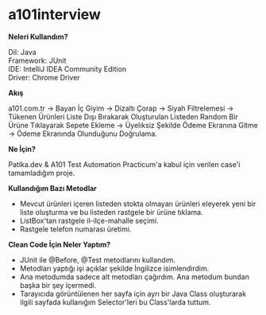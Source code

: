 # a101interview

<b>Neleri Kullandım?</b>

Dil: Java<br>
Framework: JUnit<br>
IDE: IntelliJ IDEA Community Edition<br>
Driver: Chrome Driver<br>

<b>Akış</b>

a101.com.tr -> Bayan İç Giyim -> Dizaltı Çorap -> Siyah Filtrelemesi ->
Tükenen Ürünleri Liste Dışı Bırakarak Oluşturulan Listeden Random Bir Ürüne Tıklayarak Sepete Ekleme ->
Üyeliksiz Şekilde Ödeme Ekranına Gitme -> Ödeme Ekranında Olunduğunu Doğrulama.<br>

<b>Ne İçin?</b>

Patika.dev & A101 Test Automation Practicum'a kabul için verilen case'i tamamladığım proje.


<b>Kullandığım Bazı Metodlar</b>

- Mevcut ürünleri içeren listeden stokta olmayan ürünleri eleyerek yeni bir liste oluşturma ve bu listeden rastgele bir ürüne tıklama.<br>
- ListBox'tan rastgele il-ilçe-mahalle seçimi.<br>
- Rastgele telefon numarası üretimi.<br>

<b>Clean Code İçin Neler Yaptım?</b>

- JUnit ile @Before, @Test metodlarını kullandım.<br>
- Metodları yaptığı işi açıklar şekilde İngilizce isimlendirdim.<br>
- Ana metodumda sadece alt metodları çağırdım. Ana metodum bundan başka bir şey içermedi.<br>
- Tarayıcıda görüntülenen her sayfa için ayrı bir Java Class oluşturarak ilgili sayfada kullanığım Selector'leri bu Class'larda tuttum.
